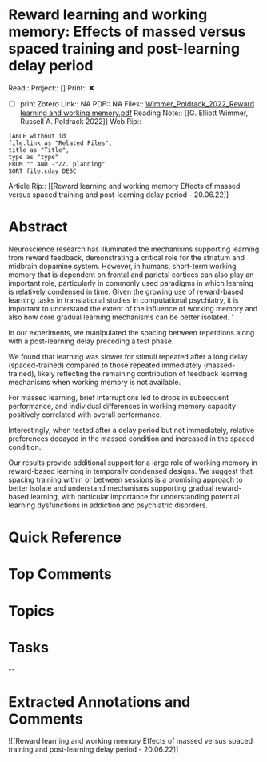 

# Reward learning and working memory: Effects of massed versus spaced training and post-learning delay period
Read:: 
Project:: []
Print::  ❌
- [ ] print 
Zotero Link:: NA
PDF:: NA
Files:: [Wimmer_Poldrack_2022_Reward learning and working memory.pdf](file:///home/michaelt/Insync/m@tarlton.info/Google%20Drive/06.%20Zotero/storage/L955HYWV/Wimmer_Poldrack_2022_Reward%20learning%20and%20working%20memory.pdf)
Reading Note:: [[G. Elliott Wimmer, Russell A. Poldrack 2022]]
Web Rip:: 
```dataview
TABLE without id
file.link as "Related Files",
title as "Title",
type as "type"
FROM "" AND -"ZZ. planning"
SORT file.cday DESC
```
Article Rip:: [[Reward learning and working memory Effects of massed versus spaced training and post-learning delay period - 20.06.22]]
# Abstract
Neuroscience research has illuminated the mechanisms supporting learning from reward feedback, demonstrating a critical role for the striatum and midbrain dopamine system. However, in humans, short-term working memory that is dependent on frontal and parietal cortices can also play an important role, particularly in commonly used paradigms in which learning is relatively condensed in time. Given the growing use of reward-based learning tasks in translational studies in computational psychiatry, it is important to understand the extent of the influence of working memory and also how core gradual learning mechanisms can be better isolated. '

In our experiments, we manipulated the spacing between repetitions along with a post-learning delay preceding a test phase. 

We found that learning was slower for stimuli repeated after a long delay (spaced-trained) compared to those repeated immediately (massed-trained), likely reflecting the remaining contribution of feedback learning mechanisms when working memory is not available. 

For massed learning, brief interruptions led to drops in subsequent performance, and individual differences in working memory capacity positively correlated with overall performance. 

Interestingly, when tested after a delay period but not immediately, relative preferences decayed in the massed condition and increased in the spaced condition. 

Our results provide additional support for a large role of working memory in reward-based learning in temporally condensed designs. We suggest that spacing training within or between sessions is a promising approach to better isolate and understand mechanisms supporting gradual reward-based learning, with particular importance for understanding potential learning dysfunctions in addiction and psychiatric disorders.

# Quick Reference


# Top Comments


# Topics


# Tasks


--
# Extracted Annotations and Comments
![[Reward learning and working memory Effects of massed versus spaced training and post-learning delay period - 20.06.22]]